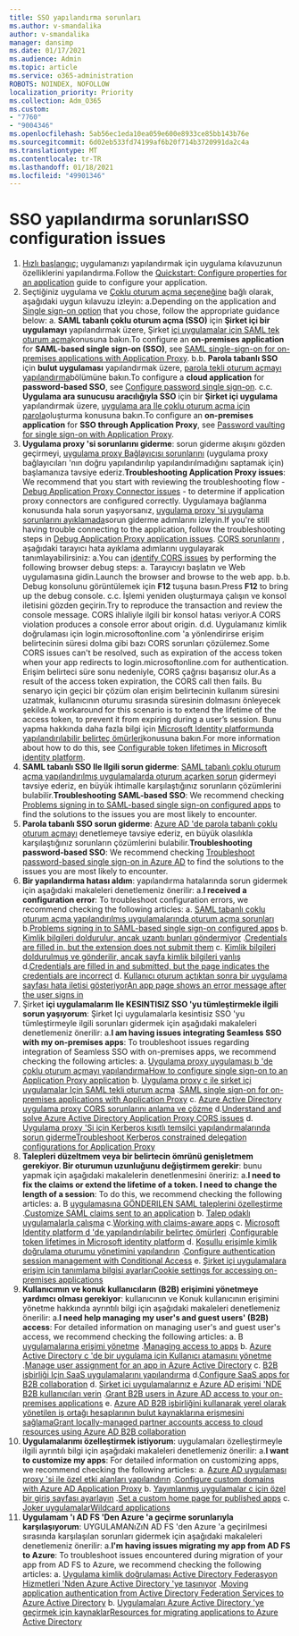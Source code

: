 ```yaml
---
title: SSO yapılandırma sorunları
ms.author: v-smandalika
author: v-smandalika
manager: dansimp
ms.date: 01/17/2021
ms.audience: Admin
ms.topic: article
ms.service: o365-administration
ROBOTS: NOINDEX, NOFOLLOW
localization_priority: Priority
ms.collection: Adm_O365
ms.custom:
- "7760"
- "9004346"
ms.openlocfilehash: 5ab56ec1eda10ea059e600e8933ce85bb143b76e
ms.sourcegitcommit: 6d02eb533fd74199af6b20f714b3720991da2c4a
ms.translationtype: MT
ms.contentlocale: tr-TR
ms.lasthandoff: 01/18/2021
ms.locfileid: "49901346"
---
```

# <a name="sso-configuration-issues"></a><span data-ttu-id="78e0b-102">SSO yapılandırma sorunları</span><span class="sxs-lookup"><span data-stu-id="78e0b-102">SSO configuration issues</span></span>

1. <span data-ttu-id="78e0b-103">[Hızlı başlangıç:](https://docs.microsoft.com/azure/active-directory/manage-apps/add-application-portal-configure) uygulamanızı yapılandırmak için uygulama kılavuzunun özelliklerini yapılandırma.</span><span class="sxs-lookup"><span data-stu-id="78e0b-103">Follow the [Quickstart: Configure properties for an application](https://docs.microsoft.com/azure/active-directory/manage-apps/add-application-portal-configure) guide to configure your application.</span></span>
2. <span data-ttu-id="78e0b-104">Seçtiğiniz uygulama ve [Çoklu oturum açma seçeneğine](https://docs.microsoft.com/azure/active-directory/manage-apps/sso-options) bağlı olarak, aşağıdaki uygun kılavuzu izleyin: a.</span><span class="sxs-lookup"><span data-stu-id="78e0b-104">Depending on the application and [Single sign-on option](https://docs.microsoft.com/azure/active-directory/manage-apps/sso-options) that you chose, follow the appropriate guidance below: a.</span></span> <span data-ttu-id="78e0b-105">**SAML tabanlı çoklu oturum açma (SSO)** için **Şirket içi bir uygulamayı** yapılandırmak üzere, Şirket [içi uygulamalar için SAML tek oturum açma](https://docs.microsoft.com/azure/active-directory/manage-apps/application-proxy-configure-single-sign-on-on-premises-apps)konusuna bakın.</span><span class="sxs-lookup"><span data-stu-id="78e0b-105">To configure an **on-premises application** for **SAML-based single sign-on (SSO)**, see [SAML single-sign-on for on-premises applications with Application Proxy](https://docs.microsoft.com/azure/active-directory/manage-apps/application-proxy-configure-single-sign-on-on-premises-apps).</span></span>
    <span data-ttu-id="78e0b-106">b.</span><span class="sxs-lookup"><span data-stu-id="78e0b-106">b.</span></span> <span data-ttu-id="78e0b-107">**Parola tabanlı SSO** için **bulut uygulaması** yapılandırmak üzere, [parola tekli oturum açmayı yapılandırma](https://docs.microsoft.com/azure/active-directory/manage-apps/configure-password-single-sign-on-non-gallery-applications)bölümüne bakın.</span><span class="sxs-lookup"><span data-stu-id="78e0b-107">To configure a **cloud application** for **password-based SSO**, see [Configure password single sign-on](https://docs.microsoft.com/azure/active-directory/manage-apps/configure-password-single-sign-on-non-gallery-applications).</span></span>
    <span data-ttu-id="78e0b-108">c.</span><span class="sxs-lookup"><span data-stu-id="78e0b-108">c.</span></span> <span data-ttu-id="78e0b-109">**Uygulama ara sunucusu aracılığıyla SSO** için bir **Şirket içi uygulama** yapılandırmak üzere, [uygulama ara Ile çoklu oturum açma için parola](https://docs.microsoft.com/azure/active-directory/manage-apps/application-proxy-configure-single-sign-on-password-vaulting)oluşturma konusuna bakın.</span><span class="sxs-lookup"><span data-stu-id="78e0b-109">To configure an **on-premises application** for **SSO through Application Proxy**, see [Password vaulting for single sign-on with Application Proxy](https://docs.microsoft.com/azure/active-directory/manage-apps/application-proxy-configure-single-sign-on-password-vaulting).</span></span>
3. <span data-ttu-id="78e0b-110">**Uygulama proxy 'si sorunlarını giderme**: sorun giderme akışını gözden geçirmeyi, [uygulama proxy Bağlayıcısı sorunlarını](https://docs.microsoft.com/azure/active-directory/manage-apps/application-proxy-debug-connectors) (uygulama proxy bağlayıcıları 'nın doğru yapılandırılıp yapılandırılmadığını saptamak için) başlamanıza tavsiye ederiz.</span><span class="sxs-lookup"><span data-stu-id="78e0b-110">**Troubleshooting Application Proxy issues**: We recommend that you start with reviewing the troubleshooting flow - [Debug Application Proxy Connector issues](https://docs.microsoft.com/azure/active-directory/manage-apps/application-proxy-debug-connectors) - to determine if application proxy connectors are configured correctly.</span></span> <span data-ttu-id="78e0b-111">Uygulamaya bağlanma konusunda hala sorun yaşıyorsanız, [uygulama proxy 'si uygulama sorunlarını ayıklamada](https://docs.microsoft.com/azure/active-directory/manage-apps/application-proxy-debug-apps)sorun giderme adımlarını izleyin.</span><span class="sxs-lookup"><span data-stu-id="78e0b-111">If you're still having trouble connecting to the application, follow the troubleshooting steps in [Debug Application Proxy application issues](https://docs.microsoft.com/azure/active-directory/manage-apps/application-proxy-debug-apps).</span></span> <span data-ttu-id="78e0b-112">[CORS sorunlarını](https://docs.microsoft.com/azure/active-directory/manage-apps/application-proxy-understand-cors-issues#understand-and-identify-cors-issues) , aşağıdaki tarayıcı hata ayıklama adımlarını uygulayarak tanımlayabilirsiniz: a.</span><span class="sxs-lookup"><span data-stu-id="78e0b-112">You can [identify CORS issues](https://docs.microsoft.com/azure/active-directory/manage-apps/application-proxy-understand-cors-issues#understand-and-identify-cors-issues) by performing the following browser debug steps: a.</span></span> <span data-ttu-id="78e0b-113">Tarayıcıyı başlatın ve Web uygulamasına gidin.</span><span class="sxs-lookup"><span data-stu-id="78e0b-113">Launch the browser and browse to the web app.</span></span>
    <span data-ttu-id="78e0b-114">b.</span><span class="sxs-lookup"><span data-stu-id="78e0b-114">b.</span></span> <span data-ttu-id="78e0b-115">Debug konsolunu görüntülemek için **F12** tuşuna basın.</span><span class="sxs-lookup"><span data-stu-id="78e0b-115">Press **F12** to bring up the debug console.</span></span>
    <span data-ttu-id="78e0b-116">c.</span><span class="sxs-lookup"><span data-stu-id="78e0b-116">c.</span></span> <span data-ttu-id="78e0b-117">İşlemi yeniden oluşturmaya çalışın ve konsol iletisini gözden geçirin.</span><span class="sxs-lookup"><span data-stu-id="78e0b-117">Try to reproduce the transaction and review the console message.</span></span> <span data-ttu-id="78e0b-118">CORS ihlaliyle ilgili bir konsol hatası veriyor.</span><span class="sxs-lookup"><span data-stu-id="78e0b-118">A CORS violation produces a console error about origin.</span></span>
    <span data-ttu-id="78e0b-119">d.</span><span class="sxs-lookup"><span data-stu-id="78e0b-119">d.</span></span> <span data-ttu-id="78e0b-120">Uygulamanız kimlik doğrulaması için login.microsoftonline.com 'a yönlendirirse erişim belirtecinin süresi dolma gibi bazı CORS sorunları çözülemez.</span><span class="sxs-lookup"><span data-stu-id="78e0b-120">Some CORS issues can't be resolved, such as expiration of the access token when your app redirects to login.microsoftonline.com for authentication.</span></span> <span data-ttu-id="78e0b-121">Erişim belirteci süre sonu nedeniyle, CORS çağrısı başarısız olur.</span><span class="sxs-lookup"><span data-stu-id="78e0b-121">As a result of the access token expiration, the CORS call then fails.</span></span> <span data-ttu-id="78e0b-122">Bu senaryo için geçici bir çözüm olan erişim belirtecinin kullanım süresini uzatmak, kullanıcının oturumu sırasında süresinin dolmasını önleyecek şekilde.</span><span class="sxs-lookup"><span data-stu-id="78e0b-122">A workaround for this scenario is to extend the lifetime of the access token, to prevent it from expiring during a user’s session.</span></span> <span data-ttu-id="78e0b-123">Bunu yapma hakkında daha fazla bilgi için [Microsoft Identity platformunda yapılandırılabilir belirteç ömürleri](https://docs.microsoft.com/azure/active-directory/develop/active-directory-configurable-token-lifetimes)konusuna bakın.</span><span class="sxs-lookup"><span data-stu-id="78e0b-123">For more information about how to do this, see [Configurable token lifetimes in Microsoft identity platform](https://docs.microsoft.com/azure/active-directory/develop/active-directory-configurable-token-lifetimes).</span></span>
4. <span data-ttu-id="78e0b-124">**SAML tabanlı SSO Ile Ilgili sorun giderme**: [SAML tabanlı çoklu oturum açma yapılandırılmış uygulamalarda oturum açarken sorun](https://docs.microsoft.com/azure/active-directory/manage-apps/application-sign-in-problem-federated-sso-gallery) gidermeyi tavsiye ederiz, en büyük ihtimalle karşılaştığınız sorunların çözümlerini bulabilir.</span><span class="sxs-lookup"><span data-stu-id="78e0b-124">**Troubleshooting SAML-based SSO**: We recommend checking [Problems signing in to SAML-based single sign-on configured apps](https://docs.microsoft.com/azure/active-directory/manage-apps/application-sign-in-problem-federated-sso-gallery) to find the solutions to the issues you are most likely to encounter.</span></span>
5. <span data-ttu-id="78e0b-125">**Parola tabanlı SSO sorun giderme**: [Azure AD 'de parola tabanlı çoklu oturum açmayı](https://docs.microsoft.com/azure/active-directory/manage-apps/troubleshoot-password-based-sso) denetlemeye tavsiye ederiz, en büyük olasılıkla karşılaştığınız sorunların çözümlerini bulabilir.</span><span class="sxs-lookup"><span data-stu-id="78e0b-125">**Troubleshooting password-based SSO**: We recommend checking [Troubleshoot password-based single sign-on in Azure AD](https://docs.microsoft.com/azure/active-directory/manage-apps/troubleshoot-password-based-sso) to find the solutions to the issues you are most likely to encounter.</span></span>
6. <span data-ttu-id="78e0b-126">**Bir yapılandırma hatası aldım**: yapılandırma hatalarında sorun gidermek için aşağıdaki makaleleri denetlemeniz önerilir: a.</span><span class="sxs-lookup"><span data-stu-id="78e0b-126">**I received a configuration error**: To troubleshoot configuration errors, we recommend checking the following articles: a.</span></span> <span data-ttu-id="78e0b-127">[SAML tabanlı çoklu oturum açma yapılandırılmış uygulamalarında oturum açma sorunları](https://docs.microsoft.com/azure/active-directory/manage-apps/application-sign-in-problem-federated-sso-gallery) b.</span><span class="sxs-lookup"><span data-stu-id="78e0b-127">[Problems signing in to SAML-based single sign-on configured apps](https://docs.microsoft.com/azure/active-directory/manage-apps/application-sign-in-problem-federated-sso-gallery) b.</span></span> <span data-ttu-id="78e0b-128">[Kimlik bilgileri doldurulur, ancak uzantı bunları göndermiyor](https://docs.microsoft.com/azure/active-directory/manage-apps/troubleshoot-password-based-sso#credentials-are-filled-in-but-the-extension-does-not-submit-them) .</span><span class="sxs-lookup"><span data-stu-id="78e0b-128">[Credentials are filled in, but the extension does not submit them](https://docs.microsoft.com/azure/active-directory/manage-apps/troubleshoot-password-based-sso#credentials-are-filled-in-but-the-extension-does-not-submit-them) c.</span></span> <span data-ttu-id="78e0b-129">[Kimlik bilgileri doldurulmuş ve gönderilir, ancak sayfa kimlik bilgileri yanlış](https://docs.microsoft.com/azure/active-directory/manage-apps/troubleshoot-password-based-sso) d.</span><span class="sxs-lookup"><span data-stu-id="78e0b-129">[Credentials are filled in and submitted, but the page indicates the credentials are incorrect](https://docs.microsoft.com/azure/active-directory/manage-apps/troubleshoot-password-based-sso) d.</span></span> [<span data-ttu-id="78e0b-130">Kullanıcı oturum açtıktan sonra bir uygulama sayfası hata iletisi gösteriyor</span><span class="sxs-lookup"><span data-stu-id="78e0b-130">An app page shows an error message after the user signs in</span></span>](https://docs.microsoft.com/azure/active-directory/manage-apps/application-sign-in-problem-application-error)
7. <span data-ttu-id="78e0b-131">Şirket **içi uygulamalarım Ile KESINTISIZ SSO 'yu tümleştirmekle ilgili sorun yaşıyorum**: Şirket Içi uygulamalarla kesintisiz SSO 'yu tümleştirmeyle ilgili sorunları gidermek için aşağıdaki makaleleri denetlemeniz önerilir: a.</span><span class="sxs-lookup"><span data-stu-id="78e0b-131">**I am having issues integrating Seamless SSO with my on-premises apps**: To troubleshoot issues regarding integration of Seamless SSO with on-premises apps, we recommend checking the following articles: a.</span></span> <span data-ttu-id="78e0b-132">[Uygulama proxy uygulaması b 'de çoklu oturum açmayı yapılandırma](https://docs.microsoft.com/azure/active-directory/manage-apps/application-proxy-config-sso-how-to)</span><span class="sxs-lookup"><span data-stu-id="78e0b-132">[How to configure single sign-on to an Application Proxy application](https://docs.microsoft.com/azure/active-directory/manage-apps/application-proxy-config-sso-how-to) b.</span></span> <span data-ttu-id="78e0b-133">[Uygulama proxy c ile şirket içi uygulamalar Için SAML tekli oturum açma](https://docs.microsoft.com/azure/active-directory/manage-apps/application-proxy-configure-single-sign-on-on-premises-apps) .</span><span class="sxs-lookup"><span data-stu-id="78e0b-133">[SAML single sign-on for on-premises applications with Application Proxy](https://docs.microsoft.com/azure/active-directory/manage-apps/application-proxy-configure-single-sign-on-on-premises-apps) c.</span></span> <span data-ttu-id="78e0b-134">[Azure Active Directory uygulama proxy CORS sorunlarını anlama ve çözme](https://docs.microsoft.com/azure/active-directory/manage-apps/application-proxy-understand-cors-issues#solutions-for-application-proxy-cors-issues) d.</span><span class="sxs-lookup"><span data-stu-id="78e0b-134">[Understand and solve Azure Active Directory Application Proxy CORS issues](https://docs.microsoft.com/azure/active-directory/manage-apps/application-proxy-understand-cors-issues#solutions-for-application-proxy-cors-issues) d.</span></span> [<span data-ttu-id="78e0b-135">Uygulama proxy 'Si için Kerberos kısıtlı temsilci yapılandırmalarında sorun giderme</span><span class="sxs-lookup"><span data-stu-id="78e0b-135">Troubleshoot Kerberos constrained delegation configurations for Application Proxy</span></span>](https://docs.microsoft.com/azure/active-directory/manage-apps/application-proxy-back-end-kerberos-constrained-delegation-how-to)
8. <span data-ttu-id="78e0b-136">**Talepleri düzeltmem veya bir belirtecin ömrünü genişletmem gerekiyor. Bir oturumun uzunluğunu değiştirmem gerekir**: bunu yapmak için aşağıdaki makalelerin denetlenmesini öneririz: a.</span><span class="sxs-lookup"><span data-stu-id="78e0b-136">**I need to fix the claims or extend the lifetime of a token. I need to change the length of a session**: To do this, we recommend checking the following articles: a.</span></span> <span data-ttu-id="78e0b-137">B [uygulamasına GÖNDERILEN SAML taleplerini özelleştirme](https://docs.microsoft.com/azure/active-directory/develop/active-directory-claims-mapping) .</span><span class="sxs-lookup"><span data-stu-id="78e0b-137">[Customize SAML claims sent to an application](https://docs.microsoft.com/azure/active-directory/develop/active-directory-claims-mapping) b.</span></span> <span data-ttu-id="78e0b-138">[Talep odaklı uygulamalarla çalışma](https://docs.microsoft.com/azure/active-directory/manage-apps/application-proxy-configure-for-claims-aware-applications) c.</span><span class="sxs-lookup"><span data-stu-id="78e0b-138">[Working with claims-aware apps](https://docs.microsoft.com/azure/active-directory/manage-apps/application-proxy-configure-for-claims-aware-applications) c.</span></span> <span data-ttu-id="78e0b-139">[Microsoft Identity platform d 'de yapılandırılabilir belirteç ömürleri](https://docs.microsoft.com/azure/active-directory/develop/active-directory-configurable-token-lifetimes) .</span><span class="sxs-lookup"><span data-stu-id="78e0b-139">[Configurable token lifetimes in Microsoft identity platform](https://docs.microsoft.com/azure/active-directory/develop/active-directory-configurable-token-lifetimes) d.</span></span> <span data-ttu-id="78e0b-140">[Koşullu erişimle kimlik doğrulama oturumu yönetimini yapılandırın](https://docs.microsoft.com/azure/active-directory/conditional-access/howto-conditional-access-session-lifetime) .</span><span class="sxs-lookup"><span data-stu-id="78e0b-140">[Configure authentication session management with Conditional Access](https://docs.microsoft.com/azure/active-directory/conditional-access/howto-conditional-access-session-lifetime) e.</span></span> [<span data-ttu-id="78e0b-141">Şirket içi uygulamalara erişim için tanımlama bilgisi ayarları</span><span class="sxs-lookup"><span data-stu-id="78e0b-141">Cookie settings for accessing on-premises applications</span></span>](https://docs.microsoft.com/azure/active-directory/manage-apps/application-proxy-configure-cookie-settings)
9. <span data-ttu-id="78e0b-142">**Kullanıcımın ve konuk kullanıcıların (B2B) erişimini yönetmeye yardımcı olması gerekiyor**: kullanıcının ve Konuk kullanıcının erişimini yönetme hakkında ayrıntılı bilgi için aşağıdaki makaleleri denetlemeniz önerilir: a.</span><span class="sxs-lookup"><span data-stu-id="78e0b-142">**I need help managing my user's and guest users' (B2B) access**: For detailed information on managing user's and guest user's access, we recommend checking the following articles: a.</span></span> <span data-ttu-id="78e0b-143">B [uygulamalarına erişimi yönetme](https://docs.microsoft.com/azure/active-directory/manage-apps/what-is-access-management) .</span><span class="sxs-lookup"><span data-stu-id="78e0b-143">[Managing access to apps](https://docs.microsoft.com/azure/active-directory/manage-apps/what-is-access-management) b.</span></span> <span data-ttu-id="78e0b-144">[Azure Active Directory c 'de bir uygulama için Kullanıcı atamasını yönetme](https://docs.microsoft.com/azure/active-directory/manage-apps/assign-user-or-group-access-portal) .</span><span class="sxs-lookup"><span data-stu-id="78e0b-144">[Manage user assignment for an app in Azure Active Directory](https://docs.microsoft.com/azure/active-directory/manage-apps/assign-user-or-group-access-portal) c.</span></span> <span data-ttu-id="78e0b-145">[B2B işbirliği Için SaaS uygulamalarını yapılandırma](https://docs.microsoft.com/azure/active-directory/external-identities/configure-saas-apps) d.</span><span class="sxs-lookup"><span data-stu-id="78e0b-145">[Configure SaaS apps for B2B collaboration](https://docs.microsoft.com/azure/active-directory/external-identities/configure-saas-apps) d.</span></span> <span data-ttu-id="78e0b-146">[Şirket içi uygulamalarınız e Azure AD erişimi 'NDE B2B kullanıcıları verin](https://docs.microsoft.com/azure/active-directory/external-identities/configure-saas-apps) .</span><span class="sxs-lookup"><span data-stu-id="78e0b-146">[Grant B2B users in Azure AD access to your on-premises applications](https://docs.microsoft.com/azure/active-directory/external-identities/configure-saas-apps) e.</span></span> [<span data-ttu-id="78e0b-147">Azure AD B2B işbirliğini kullanarak yerel olarak yönetilen iş ortağı hesaplarının bulut kaynaklarına erişmesini sağlama</span><span class="sxs-lookup"><span data-stu-id="78e0b-147">Grant locally-managed partner accounts access to cloud resources using Azure AD B2B collaboration</span></span>](https://docs.microsoft.com/azure/active-directory/external-identities/hybrid-on-premises-to-cloud)
10. <span data-ttu-id="78e0b-148">**Uygulamalarımı özelleştirmek istiyorum**: uygulamaları özelleştirmeyle ilgili ayrıntılı bilgi için aşağıdaki makaleleri denetlemeniz önerilir: a.</span><span class="sxs-lookup"><span data-stu-id="78e0b-148">**I want to customize my apps**: For detailed information on customizing apps, we recommend checking the following articles: a.</span></span> <span data-ttu-id="78e0b-149">[Azure AD uygulaması proxy 'si ile özel etki alanları yapılandırın](https://docs.microsoft.com/azure/active-directory/manage-apps/application-proxy-configure-custom-domain) .</span><span class="sxs-lookup"><span data-stu-id="78e0b-149">[Configure custom domains with Azure AD Application Proxy](https://docs.microsoft.com/azure/active-directory/manage-apps/application-proxy-configure-custom-domain) b.</span></span> <span data-ttu-id="78e0b-150">[Yayımlanmış uygulamalar c için özel bir giriş sayfası ayarlayın](https://docs.microsoft.com/azure/active-directory/manage-apps/application-proxy-configure-custom-home-page) .</span><span class="sxs-lookup"><span data-stu-id="78e0b-150">[Set a custom home page for published apps](https://docs.microsoft.com/azure/active-directory/manage-apps/application-proxy-configure-custom-home-page) c.</span></span> [<span data-ttu-id="78e0b-151">Joker uygulamalar</span><span class="sxs-lookup"><span data-stu-id="78e0b-151">Wildcard applications</span></span>](https://docs.microsoft.com/azure/active-directory/manage-apps/application-proxy-wildcard)
11. <span data-ttu-id="78e0b-152">**Uygulamam 'ı AD FS 'Den Azure 'a geçirme sorunlarıyla karşılaşıyorum**: UYGULAMANıZıN AD FS 'den Azure 'a geçirilmesi sırasında karşılaşılan sorunları gidermek için aşağıdaki makaleleri denetlemeniz önerilir: a.</span><span class="sxs-lookup"><span data-stu-id="78e0b-152">**I'm having issues migrating my app from AD FS to Azure**: To troubleshoot issues encountered during migration of your app from AD FS to Azure, we recommend checking the following articles: a.</span></span> <span data-ttu-id="78e0b-153">[Uygulama kimlik doğrulaması Active Directory Federasyon Hizmetleri 'Nden Azure Active Directory 'ye taşınıyor](https://docs.microsoft.com/azure/active-directory/manage-apps/migrate-adfs-apps-to-azure) .</span><span class="sxs-lookup"><span data-stu-id="78e0b-153">[Moving application authentication from Active Directory Federation Services to Azure Active Directory](https://docs.microsoft.com/azure/active-directory/manage-apps/migrate-adfs-apps-to-azure) b.</span></span> [<span data-ttu-id="78e0b-154">Uygulamaları Azure Active Directory 'ye geçirmek için kaynaklar</span><span class="sxs-lookup"><span data-stu-id="78e0b-154">Resources for migrating applications to Azure Active Directory</span></span>](https://docs.microsoft.com/azure/active-directory/manage-apps/migration-resources)

